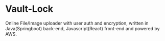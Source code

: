 # Vault-Lock
 Online File/Image uploader with user auth and encryption, written in Java(Springboot) back-end, Javascript(React) front-end and powered by AWS.
